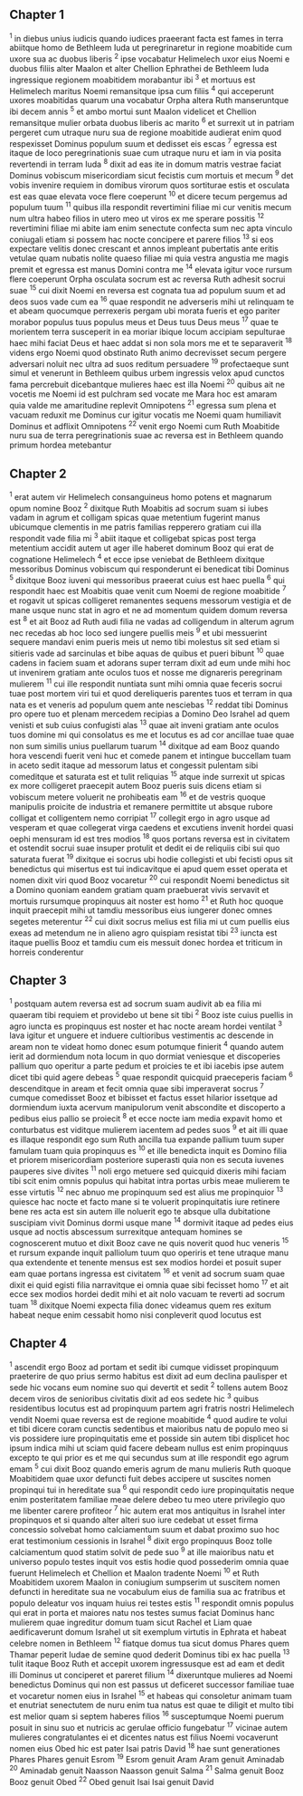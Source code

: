 ## Chapter 1

<sup>1</sup> in diebus unius iudicis quando iudices praeerant facta est fames in terra abiitque homo de Bethleem Iuda ut peregrinaretur in regione moabitide cum uxore sua ac duobus liberis
<sup>2</sup> ipse vocabatur Helimelech uxor eius Noemi e duobus filiis alter Maalon et alter Chellion Ephrathei de Bethleem Iuda ingressique regionem moabitidem morabantur ibi
<sup>3</sup> et mortuus est Helimelech maritus Noemi remansitque ipsa cum filiis
<sup>4</sup> qui acceperunt uxores moabitidas quarum una vocabatur Orpha altera Ruth manseruntque ibi decem annis
<sup>5</sup> et ambo mortui sunt Maalon videlicet et Chellion remansitque mulier orbata duobus liberis ac marito
<sup>6</sup> et surrexit ut in patriam pergeret cum utraque nuru sua de regione moabitide audierat enim quod respexisset Dominus populum suum et dedisset eis escas
<sup>7</sup> egressa est itaque de loco peregrinationis suae cum utraque nuru et iam in via posita revertendi in terram Iuda
<sup>8</sup> dixit ad eas ite in domum matris vestrae faciat Dominus vobiscum misericordiam sicut fecistis cum mortuis et mecum
<sup>9</sup> det vobis invenire requiem in domibus virorum quos sortiturae estis et osculata est eas quae elevata voce flere coeperunt
<sup>10</sup> et dicere tecum pergemus ad populum tuum
<sup>11</sup> quibus illa respondit revertimini filiae mi cur venitis mecum num ultra habeo filios in utero meo ut viros ex me sperare possitis
<sup>12</sup> revertimini filiae mi abite iam enim senectute confecta sum nec apta vinculo coniugali etiam si possem hac nocte concipere et parere filios
<sup>13</sup> si eos expectare velitis donec crescant et annos impleant pubertatis ante eritis vetulae quam nubatis nolite quaeso filiae mi quia vestra angustia me magis premit et egressa est manus Domini contra me
<sup>14</sup> elevata igitur voce rursum flere coeperunt Orpha osculata socrum est ac reversa Ruth adhesit socrui suae
<sup>15</sup> cui dixit Noemi en reversa est cognata tua ad populum suum et ad deos suos vade cum ea
<sup>16</sup> quae respondit ne adverseris mihi ut relinquam te et abeam quocumque perrexeris pergam ubi morata fueris et ego pariter morabor populus tuus populus meus et Deus tuus Deus meus
<sup>17</sup> quae te morientem terra susceperit in ea moriar ibique locum accipiam sepulturae haec mihi faciat Deus et haec addat si non sola mors me et te separaverit
<sup>18</sup> videns ergo Noemi quod obstinato Ruth animo decrevisset secum pergere adversari noluit nec ultra ad suos reditum persuadere
<sup>19</sup> profectaeque sunt simul et venerunt in Bethleem quibus urbem ingressis velox apud cunctos fama percrebuit dicebantque mulieres haec est illa Noemi
<sup>20</sup> quibus ait ne vocetis me Noemi id est pulchram sed vocate me Mara hoc est amaram quia valde me amaritudine replevit Omnipotens
<sup>21</sup> egressa sum plena et vacuam reduxit me Dominus cur igitur vocatis me Noemi quam humiliavit Dominus et adflixit Omnipotens
<sup>22</sup> venit ergo Noemi cum Ruth Moabitide nuru sua de terra peregrinationis suae ac reversa est in Bethleem quando primum hordea metebantur
## Chapter 2

<sup>1</sup> erat autem vir Helimelech consanguineus homo potens et magnarum opum nomine Booz
<sup>2</sup> dixitque Ruth Moabitis ad socrum suam si iubes vadam in agrum et colligam spicas quae metentium fugerint manus ubicumque clementis in me patris familias repperero gratiam cui illa respondit vade filia mi
<sup>3</sup> abiit itaque et colligebat spicas post terga metentium accidit autem ut ager ille haberet dominum Booz qui erat de cognatione Helimelech
<sup>4</sup> et ecce ipse veniebat de Bethleem dixitque messoribus Dominus vobiscum qui responderunt ei benedicat tibi Dominus
<sup>5</sup> dixitque Booz iuveni qui messoribus praeerat cuius est haec puella
<sup>6</sup> qui respondit haec est Moabitis quae venit cum Noemi de regione moabitide
<sup>7</sup> et rogavit ut spicas colligeret remanentes sequens messorum vestigia et de mane usque nunc stat in agro et ne ad momentum quidem domum reversa est
<sup>8</sup> et ait Booz ad Ruth audi filia ne vadas ad colligendum in alterum agrum nec recedas ab hoc loco sed iungere puellis meis
<sup>9</sup> et ubi messuerint sequere mandavi enim pueris meis ut nemo tibi molestus sit sed etiam si sitieris vade ad sarcinulas et bibe aquas de quibus et pueri bibunt
<sup>10</sup> quae cadens in faciem suam et adorans super terram dixit ad eum unde mihi hoc ut invenirem gratiam ante oculos tuos et nosse me dignareris peregrinam mulierem
<sup>11</sup> cui ille respondit nuntiata sunt mihi omnia quae feceris socrui tuae post mortem viri tui et quod dereliqueris parentes tuos et terram in qua nata es et veneris ad populum quem ante nesciebas
<sup>12</sup> reddat tibi Dominus pro opere tuo et plenam mercedem recipias a Domino Deo Israhel ad quem venisti et sub cuius confugisti alas
<sup>13</sup> quae ait inveni gratiam ante oculos tuos domine mi qui consolatus es me et locutus es ad cor ancillae tuae quae non sum similis unius puellarum tuarum
<sup>14</sup> dixitque ad eam Booz quando hora vescendi fuerit veni huc et comede panem et intingue buccellam tuam in aceto sedit itaque ad messorum latus et congessit pulentam sibi comeditque et saturata est et tulit reliquias
<sup>15</sup> atque inde surrexit ut spicas ex more colligeret praecepit autem Booz pueris suis dicens etiam si vobiscum metere voluerit ne prohibeatis eam
<sup>16</sup> et de vestris quoque manipulis proicite de industria et remanere permittite ut absque rubore colligat et colligentem nemo corripiat
<sup>17</sup> collegit ergo in agro usque ad vesperam et quae collegerat virga caedens et excutiens invenit hordei quasi oephi mensuram id est tres modios
<sup>18</sup> quos portans reversa est in civitatem et ostendit socrui suae insuper protulit et dedit ei de reliquiis cibi sui quo saturata fuerat
<sup>19</sup> dixitque ei socrus ubi hodie collegisti et ubi fecisti opus sit benedictus qui misertus est tui indicavitque ei apud quem esset operata et nomen dixit viri quod Booz vocaretur
<sup>20</sup> cui respondit Noemi benedictus sit a Domino quoniam eandem gratiam quam praebuerat vivis servavit et mortuis rursumque propinquus ait noster est homo
<sup>21</sup> et Ruth hoc quoque inquit praecepit mihi ut tamdiu messoribus eius iungerer donec omnes segetes meterentur
<sup>22</sup> cui dixit socrus melius est filia mi ut cum puellis eius exeas ad metendum ne in alieno agro quispiam resistat tibi
<sup>23</sup> iuncta est itaque puellis Booz et tamdiu cum eis messuit donec hordea et triticum in horreis conderentur
## Chapter 3

<sup>1</sup> postquam autem reversa est ad socrum suam audivit ab ea filia mi quaeram tibi requiem et providebo ut bene sit tibi
<sup>2</sup> Booz iste cuius puellis in agro iuncta es propinquus est noster et hac nocte aream hordei ventilat
<sup>3</sup> lava igitur et unguere et induere cultioribus vestimentis ac descende in aream non te videat homo donec esum potumque finierit
<sup>4</sup> quando autem ierit ad dormiendum nota locum in quo dormiat veniesque et discoperies pallium quo operitur a parte pedum et proicies te et ibi iacebis ipse autem dicet tibi quid agere debeas
<sup>5</sup> quae respondit quicquid praeceperis faciam
<sup>6</sup> descenditque in aream et fecit omnia quae sibi imperaverat socrus
<sup>7</sup> cumque comedisset Booz et bibisset et factus esset hilarior issetque ad dormiendum iuxta acervum manipulorum venit abscondite et discoperto a pedibus eius pallio se proiecit
<sup>8</sup> et ecce nocte iam media expavit homo et conturbatus est viditque mulierem iacentem ad pedes suos
<sup>9</sup> et ait illi quae es illaque respondit ego sum Ruth ancilla tua expande pallium tuum super famulam tuam quia propinquus es
<sup>10</sup> et ille benedicta inquit es Domino filia et priorem misericordiam posteriore superasti quia non es secuta iuvenes pauperes sive divites
<sup>11</sup> noli ergo metuere sed quicquid dixeris mihi faciam tibi scit enim omnis populus qui habitat intra portas urbis meae mulierem te esse virtutis
<sup>12</sup> nec abnuo me propinquum sed est alius me propinquior
<sup>13</sup> quiesce hac nocte et facto mane si te voluerit propinquitatis iure retinere bene res acta est sin autem ille noluerit ego te absque ulla dubitatione suscipiam vivit Dominus dormi usque mane
<sup>14</sup> dormivit itaque ad pedes eius usque ad noctis abscessum surrexitque antequam homines se cognoscerent mutuo et dixit Booz cave ne quis noverit quod huc veneris
<sup>15</sup> et rursum expande inquit palliolum tuum quo operiris et tene utraque manu qua extendente et tenente mensus est sex modios hordei et posuit super eam quae portans ingressa est civitatem
<sup>16</sup> et venit ad socrum suam quae dixit ei quid egisti filia narravitque ei omnia quae sibi fecisset homo
<sup>17</sup> et ait ecce sex modios hordei dedit mihi et ait nolo vacuam te reverti ad socrum tuam
<sup>18</sup> dixitque Noemi expecta filia donec videamus quem res exitum habeat neque enim cessabit homo nisi conpleverit quod locutus est
## Chapter 4

<sup>1</sup> ascendit ergo Booz ad portam et sedit ibi cumque vidisset propinquum praeterire de quo prius sermo habitus est dixit ad eum declina paulisper et sede hic vocans eum nomine suo qui devertit et sedit
<sup>2</sup> tollens autem Booz decem viros de senioribus civitatis dixit ad eos sedete hic
<sup>3</sup> quibus residentibus locutus est ad propinquum partem agri fratris nostri Helimelech vendit Noemi quae reversa est de regione moabitide
<sup>4</sup> quod audire te volui et tibi dicere coram cunctis sedentibus et maioribus natu de populo meo si vis possidere iure propinquitatis eme et posside sin autem tibi displicet hoc ipsum indica mihi ut sciam quid facere debeam nullus est enim propinquus excepto te qui prior es et me qui secundus sum at ille respondit ego agrum emam
<sup>5</sup> cui dixit Booz quando emeris agrum de manu mulieris Ruth quoque Moabitidem quae uxor defuncti fuit debes accipere ut suscites nomen propinqui tui in hereditate sua
<sup>6</sup> qui respondit cedo iure propinquitatis neque enim posteritatem familiae meae delere debeo tu meo utere privilegio quo me libenter carere profiteor
<sup>7</sup> hic autem erat mos antiquitus in Israhel inter propinquos et si quando alter alteri suo iure cedebat ut esset firma concessio solvebat homo calciamentum suum et dabat proximo suo hoc erat testimonium cessionis in Israhel
<sup>8</sup> dixit ergo propinquus Booz tolle calciamentum quod statim solvit de pede suo
<sup>9</sup> at ille maioribus natu et universo populo testes inquit vos estis hodie quod possederim omnia quae fuerunt Helimelech et Chellion et Maalon tradente Noemi
<sup>10</sup> et Ruth Moabitidem uxorem Maalon in coniugium sumpserim ut suscitem nomen defuncti in hereditate sua ne vocabulum eius de familia sua ac fratribus et populo deleatur vos inquam huius rei testes estis
<sup>11</sup> respondit omnis populus qui erat in porta et maiores natu nos testes sumus faciat Dominus hanc mulierem quae ingreditur domum tuam sicut Rachel et Liam quae aedificaverunt domum Israhel ut sit exemplum virtutis in Ephrata et habeat celebre nomen in Bethleem
<sup>12</sup> fiatque domus tua sicut domus Phares quem Thamar peperit Iudae de semine quod dederit Dominus tibi ex hac puella
<sup>13</sup> tulit itaque Booz Ruth et accepit uxorem ingressusque est ad eam et dedit illi Dominus ut conciperet et pareret filium
<sup>14</sup> dixeruntque mulieres ad Noemi benedictus Dominus qui non est passus ut deficeret successor familiae tuae et vocaretur nomen eius in Israhel
<sup>15</sup> et habeas qui consoletur animam tuam et enutriat senectutem de nuru enim tua natus est quae te diligit et multo tibi est melior quam si septem haberes filios
<sup>16</sup> susceptumque Noemi puerum posuit in sinu suo et nutricis ac gerulae officio fungebatur
<sup>17</sup> vicinae autem mulieres congratulantes ei et dicentes natus est filius Noemi vocaverunt nomen eius Obed hic est pater Isai patris David
<sup>18</sup> hae sunt generationes Phares Phares genuit Esrom
<sup>19</sup> Esrom genuit Aram Aram genuit Aminadab
<sup>20</sup> Aminadab genuit Naasson Naasson genuit Salma
<sup>21</sup> Salma genuit Booz Booz genuit Obed
<sup>22</sup> Obed genuit Isai Isai genuit David